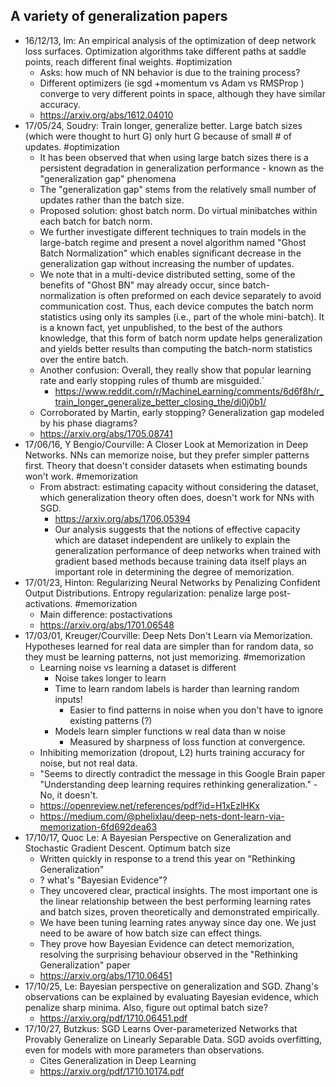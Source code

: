 ## A variety of generalization papers

* 16/12/13, Im: An empirical analysis of the optimization of deep network loss surfaces. Optimization algorithms take different paths at saddle points, reach different final weights. #optimization
    * Asks: how much of NN behavior is due to the training process?
    * Different optimizers (ie sgd +momentum vs Adam vs RMSProp ) converge to very different points in space, although they have similar accuracy.
    * https://arxiv.org/abs/1612.04010
* 17/05/24, Soudry: Train longer, generalize better. Large batch sizes (which were thought to hurt G) only hurt G because of small # of updates. #optimization
    * It has been observed that when using large batch sizes there is a persistent degradation in generalization performance - known as the "generalization gap" phenomena
    * The "generalization gap" stems from the relatively small number of updates rather than the batch size.
    * Proposed solution: ghost batch norm. Do virtual minibatches within each batch for batch norm.
    * We further investigate different techniques to train models in the large-batch regime and present a novel algorithm named "Ghost Batch Normalization" which enables significant decrease in the generalization gap without increasing the number of updates.
    * We note that in a multi-device distributed setting, some of the benefits of "Ghost BN" may already occur, since batch-normalization is often preformed on each device separately to avoid communication cost. Thus, each device computes the batch norm statistics using only its samples (i.e., part of the whole mini-batch). It is a known fact, yet unpublished, to the best of the authors knowledge, that this form of batch norm update helps generalization and yields better results than computing the batch-norm statistics over the entire batch.
    * Another confusion: Overall, they really show that popular learning rate and early stopping rules of thumb are misguided.`
        * https://www.reddit.com/r/MachineLearning/comments/6d6f8h/r_train_longer_generalize_better_closing_the/di0j0b1/
    * Corroborated by Martin, early stopping? Generalization gap modeled by his phase diagrams?
    * https://arxiv.org/abs/1705.08741
* 17/06/16, Y Bengio/Courville: A Closer Look at Memorization in Deep Networks. NNs can memorize noise, but they prefer simpler patterns first. Theory that doesn't consider datasets when estimating bounds won't work. #memorization
    * From abstract: estimating capacity without considering the dataset, which generalization theory often does, doesn't work for NNs with SGD.
        * https://arxiv.org/abs/1706.05394
        * Our analysis suggests that the notions of effective capacity which are dataset independent are unlikely to explain the generalization performance of deep networks when trained with gradient based methods because training data itself plays an important role in determining the degree of memorization.
* 17/01/23, Hinton: Regularizing Neural Networks by Penalizing Confident Output Distributions. Entropy regularization: penalize large post-activations. #memorization
    * Main difference: postactivations
    * https://arxiv.org/abs/1701.06548
* 17/03/01, Kreuger/Courville: Deep Nets Don't Learn via Memorization. Hypotheses learned for real data are simpler than for random data, so they must be learning patterns, not just memorizing. #memorization
    * Learning noise vs learning a dataset is different
        * Noise takes longer to learn
        * Time to learn random labels is harder than learning random inputs!
            * Easier to find patterns in noise when you don't have to ignore existing patterns (?)
        * Models learn simpler functions w real data than w noise
            * Measured by sharpness of loss function at convergence.
    * Inhibiting memorization (dropout, L2) hurts training accuracy for noise, but not real data.
    * "Seems to directly contradict the message in this Google Brain paper "Understanding deep learning requires rethinking generalization." - No, it doesn't.
    * https://openreview.net/references/pdf?id=H1xEzlHKx
    * https://medium.com/@phelixlau/deep-nets-dont-learn-via-memorization-6fd692dea63
* 17/10/17, Quoc Le: A Bayesian Perspective on Generalization and Stochastic Gradient Descent. Optimum batch size
    * Written quickly in response to a trend this year on "Rethinking Generalization"
    * ? what's "Bayesian Evidence"?
    * They uncovered clear, practical insights. The most important one is the linear relationship between the best performing learning rates and batch sizes, proven theoretically and demonstrated empirically.
    * We have been tuning learning rates anyway since day one. We just need to be aware of how batch size can effect things.
    * They prove how Bayesian Evidence can detect memorization, resolving the surprising behaviour observed in the "Rethinking Generalization" paper
    * https://arxiv.org/abs/1710.06451
* 17/10/25, Le: Bayesian perspective on generalization and SGD. Zhang's observations can be explained by evaluating Bayesian evidence, which penalize sharp minima. Also, figure out optimal batch size?
    * https://arxiv.org/pdf/1710.06451.pdf
* 17/10/27, Butzkus: SGD Learns Over-parameterized Networks that Provably Generalize on Linearly Separable Data. SGD avoids overfitting, even for models with more parameters than observations.
    * Cites Generalization in Deep Learning
    * https://arxiv.org/pdf/1710.10174.pdf
